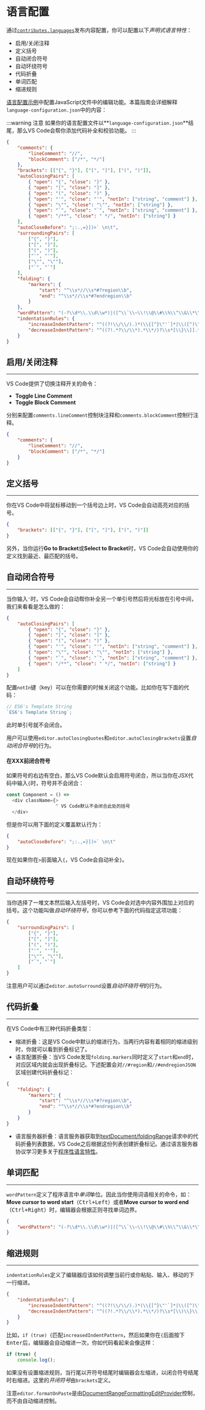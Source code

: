 # 语言配置

通过[`contributes.languages`](/extensibility-reference/contribution-points#contributeslanguages)发布内容配置，你可以配置以下*声明式语言特性*：

- 启用/关闭注释
- 定义括号
- 自动闭合符号
- 自动环绕符号
- 代码折叠
- 单词匹配
- 缩进规则

[语言配置示例](https://github.com/Microsoft/vscode-extension-samples/tree/master/language-configuration-sample)中配置JavaScript文件中的编辑功能。本篇指南会详细解释`language-configuration.json`中的内容：

<!-- !> **注意**： -->
:::warning 注意
如果你的语言配置文件以**`language-configuration.json`**结尾，那么VS Code会帮你添加代码补全和校验功能。
:::

```json
{
	"comments": {
		"lineComment": "//",
		"blockComment": ["/*", "*/"]
	},
	"brackets": [["{", "}"], ["[", "]"], ["(", ")"]],
	"autoClosingPairs": [
		{ "open": "{", "close": "}" },
		{ "open": "[", "close": "]" },
		{ "open": "(", "close": ")" },
		{ "open": "'", "close": "'", "notIn": ["string", "comment"] },
		{ "open": "\"", "close": "\"", "notIn": ["string"] },
		{ "open": "`", "close": "`", "notIn": ["string", "comment"] },
		{ "open": "/**", "close": " */", "notIn": ["string"] }
	],
	"autoCloseBefore": ";:.,=}])>` \n\t",
	"surroundingPairs": [
		["{", "}"],
		["[", "]"],
		["(", ")"],
		["'", "'"],
		["\"", "\""],
		["`", "`"]
	],
	"folding": {
		"markers": {
			"start": "^\\s*//\\s*#?region\\b",
			"end": "^\\s*//\\s*#?endregion\\b"
		}
	},
	"wordPattern": "(-?\\d*\\.\\d\\w*)|([^\\`\\~\\!\\@\\#\\%\\^\\&\\*\\(\\)\\-\\=\\+\\[\\{\\]\\}\\\\\\|\\;\\:\\'\\\"\\,\\.\\<\\>\\/\\?\\s]+)",
	"indentationRules": {
		"increaseIndentPattern": "^((?!\\/\\/).)*(\\{[^}\"'`]*|\\([^)\"'`]*|\\[[^\\]\"'`]*)$",
		"decreaseIndentPattern": "^((?!.*?\\/\\*).*\\*/)?\\s*[\\}\\]].*$"
	}
}
```

## 启用/关闭注释
---

VS Code提供了切换注释开关的命令：

- **Toggle Line Comment**
- **Toggle Block Comment**

分别来配置`comments.lineComment`控制块注释和`comments.blockComment`控制行注释。

```json
{
	"comments": {
		"lineComment": "//",
		"blockComment": ["/*", "*/"]
	}
}
```

## 定义括号
---

你在VS Code中将鼠标移动到一个括号边上时，VS Code会自动高亮对应的括号。

```json
{
	"brackets": [["{", "}"], ["[", "]"], ["(", ")"]]
}
```

另外，当你运行**Go to Bracket**或**Select to Bracket**时，VS Code会自动使用你的定义找到最近、最匹配的括号。

## 自动闭合符号
---

当你输入`'`时，VS Code会自动帮你补全另一个单引号然后将光标放在引号中间，我们来看看是怎么做的：

```json
{
	"autoClosingPairs": [
		{ "open": "{", "close": "}" },
		{ "open": "[", "close": "]" },
		{ "open": "(", "close": ")" },
		{ "open": "'", "close": "'", "notIn": ["string", "comment"] },
		{ "open": "\"", "close": "\"", "notIn": ["string"] },
		{ "open": "`", "close": "`", "notIn": ["string", "comment"] },
		{ "open": "/**", "close": " */", "notIn": ["string"] }
	]
}
```

配置`notIn`键（key）可以在你需要的时候关闭这个功能。比如你在写下面的代码：

```javascript
// ES6's Template String
`ES6's Template String`;
```

此时单引号就不会闭合。

用户可以使用`editor.autoClosingQuotes`和`editor.autoClosingBrackets`设置*自动闭合符号*的行为。

#### 在XXX前闭合符号

如果符号的右边有空白，那么VS Code默认会启用符号闭合，所以当你在JSX代码中输入`{`时，符号并不会闭合：

```javascript
const Component = () =>
  <div className={>
                  ^ VS Code默认不会闭合此处的括号
  </div>
```

但是你可以用下面的定义覆盖默认行为：

```json
{
	"autoCloseBefore": ";:.,=}])>` \n\t"
}
```

现在如果你在`>`前面输入`{`，VS Code会自动补全`}`。

## 自动环绕符号
---

当你选择了一堆文本然后输入左括号时，VS Code会对选中内容外围加上对应的括号。这个功能叫做*自动环绕符号*，你可以参考下面的代码指定这项功能：

```json
{
	"surroundingPairs": [
		["{", "}"],
		["[", "]"],
		["(", ")"],
		["'", "'"],
		["\"", "\""],
		["`", "`"]
	]
}
```

注意用户可以通过`editor.autoSurround`设置*自动环绕符号*的行为。

## 代码折叠
---

在VS Code中有三种代码折叠类型：

- 缩进折叠：这是VS Code中默认的缩进行为，当两行内容有着相同的缩进级别时，你就可以看到折叠标记了。
- 语言配置折叠：当VS Code发现`folding.markers`同时定义了`start`和`end`时，对应区域内就会出现折叠标记。下述配置会对`//#region`和`//#endregionJSON`区域创建代码折叠标记：

```json
{
	"folding": {
		"markers": {
			"start": "^\\s*//\\s*#?region\\b",
			"end": "^\\s*//\\s*#?endregion\\b"
		}
	}
}
```

- 语言服务器折叠：语言服务器获取到[textDocument/foldingRange](https://microsoft.github.io/language-server-protocol/specification#textDocument_foldingRange)请求中的代码折叠列表数据，VS Code之后根据这份列表创建折叠标记。通过语言服务器协议学习更多关于[程序性语言特性](/language-extensions/programmatic-language-features)。

## 单词匹配
---

`wordPattern`定义了程序语言中*单词*单位。因此当你使用词语相关的命令，如：**Move cursor to word start**（<kbd>Ctrl+Left</kbd>）或者**Move cursor to word end**（<kbd>Ctrl+Right</kbd>）时，编辑器会根据正则寻找单词边界。

```json
{
	"wordPattern": "(-?\\d*\\.\\d\\w*)|([^\\`\\~\\!\\@\\#\\%\\^\\&\\*\\(\\)\\-\\=\\+\\[\\{\\]\\}\\\\\\|\\;\\:\\'\\\"\\,\\.\\<\\>\\/\\?\\s]+)"
}
```

## 缩进规则
---

`indentationRules`定义了编辑器应该如何调整当前行或你粘贴、输入、移动的下一行缩进。

```json
{
	"indentationRules": {
		"increaseIndentPattern": "^((?!\\/\\/).)*(\\{[^}\"'`]*|\\([^)\"'`]*|\\[[^\\]\"'`]*)$",
		"decreaseIndentPattern": "^((?!.*?\\/\\*).*\\*/)?\\s*[\\)\\}\\]].*$"
	}
}
```

比如，`if (true) {`匹配`increasedIndentPattern`，然后如果你在`{`后面按下<kbd>Enter</kbd>后，编辑器会自动缩进一次，你如代码看起来会像这样：

```javascript
if (true) {
	console.log();
```

如果没有设置缩进规则，当行尾以开符号结尾时编辑器会左缩进，以闭合符号结尾时右缩进。这里的*开闭符号*由`brackets`定义。

注意`editor.formatOnPaste`是由[DocumentRangeFormattingEditProvider](https://code.visualstudio.com/api/references/vscode-api#DocumentRangeFormattingEditProvider)控制，而不由自动缩进控制。